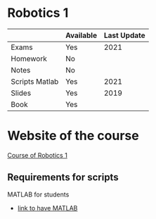 # Robotics 1

|   | Available | Last Update |
| ------------- | ------------- | ------------ |
| Exams | Yes | 2021 |
| Homework  | No |  |
| Notes  | No |  |
| Scripts Matlab | Yes | 2021 |
| Slides | Yes | 2019 |
| Book | Yes | |

# Website of the course

[Course of Robotics 1](http://www.diag.uniroma1.it/~deluca/rob1_en.php)

## Requirements for scripts
MATLAB for students
* [link to have MATLAB](https://it.mathworks.com/academia/tah-portal/sapienza-universita-di-roma-40576534.html)
